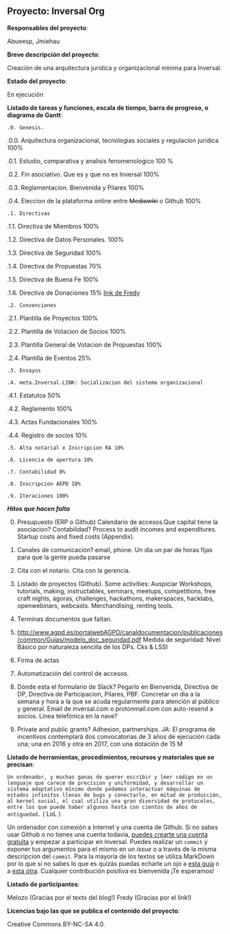 ## Proyecto: Inversal Org

**Responsables del proyecto**: 

Abueesp, Jmiehau


**Breve descripción del proyecto**:

Creación de una arquitectura juridica y organizacional mínima para Inversal.

**Estado del proyecto**: 

En ejecución


**Listado de tareas y funciones, escala de tiempo, barra de progreso, o diagrama de Gantt**:


`.0. Genesis.`
 
.0.0. Arquitectura organizacional, tecnologias sociales y regulacion juridica 100%

.0.1. Estudio, comparativa y analisis fenomenologico 100 %

.0.2. Fin asociativo. Que es y que no es Inversal 100%

.0.3. Reglamentacion. Bienvenida y Pilares 100%

.0.4. Eleccion de la plataforma online entre  ~~Mediawiki~~ o Github 100%

`.1. Directivas`

.1.1. Directiva de Miembros 100%

.1.2. Directiva de Datos Personales. 100%

.1.3. Directiva de Seguridad 100%

.1.4. Directiva de Propuestas 70%

.1.5. Directiva de Buena Fe 100%

.1.6. Directiva de Donaciones 15% [link de Fredy](http://sevilla.guifi.net/pad/p/objecion-fiscal)

`.2. Convenciones`

.2.1. Plantilla de Proyectos 100%

.2.2. Plantilla de Votacion de Socios 100%

.2.3. Plantilla General de Votacion de Propuestas 100%

.2.4. Plantilla de Eventos 25%

`.3. Ensayos`

`.4. meta.Inversal.LINK: Socializacion del sistema organizacional`

.4.1. Estatutos 50%

.4.2. Reglamento 100%

.4.3. Actas Fundacionales 100%

.4.4. Registro de socios 10% 

`.5. Alta notarial e Inscripcion RA 10%`

`.6. Licencia de apertura 10%`

`.7. Contabilidad 0%`

`.8. Inscripcion AEPD 10%`

`.9. Iteraciones 100%` 


**_Hitos que hacen falta_**

0. Presupuesto (ERP o Github) Calendario de accesos.Que capital tiene la asociacion? Contabilidad? Process to audit incomes and expenditures. Startup costs and fixed costs (Appendix). 

1. Canales de comunicación?  email, phone. Un día un par de horas fijas para que la gente pueda pasarse

2. Cita con el notario. Cita con la gerencia.

3. Listado de proyectos (Github). Some activities: Auspiciar Workshops, tutorials, making, instructables, seminars, meetups, competitions, free craft nights, ágoras, challenges, hackathons, makerspaces, hacklabs, openwebinars, webcasts. Merchandising, renting tools.

4. Terminas documentos que faltan.

5. http://www.agpd.es/portalwebAGPD/canaldocumentacion/publicaciones/common/Guias/modelo_doc_seguridad.pdf
Medida de seguridad: Nivel Básico por naturaleza sencilla de los DPs. Cks & LSSI

6. Firma de actas

7. Automatización del control de accesos.
 
8. Dónde esta el formulario de Slack? Pegarlo en Bienvenida, Directiva de DP, Directiva de Participacion, Pilares, PBF. Concretar un dia a la semana y hora a la que se acuda regularmente para atención al público y general. Email de inversal.com o protonmail.com con auto-resend a socios. Línea telefónica en la nave?

9. Private and public grants? Adhesion, partnerships. JA: El programa de incentivos contemplará dos convocatorias de 3 años de ejecución cada una; una en 2016 y otra en 2017, con una dotación de 15 M


**Listado de herramientas, procedimientos, recursos y materiales que se precisan**:

`Un ordenador, y muchas ganas de querer escribir y leer código en un lenguaje que carece de precision y uniformidad, y desarrollar un sistema adaptativo mínimo donde podamos interactuar máquinas de estados infinitos llenas de bugs y conectarlo, en mitad de producción, al kernel social, el cual utiliza una gran diversidad de protocolos, entre los que puede haber algunos hasta con cientos de años de antiguedad.` ( LoL )

Un ordenador con conexión a Internet y una cuenta de Github. Si no sabes usar Github o no tienes una cuenta todavía, [puedes crearte una cuenta gratuita](https://conociendogithub.readthedocs.io/en/latest/data/dinamica-de-uso/) y empezar a participar en Inversal. Puedes realizar un `commit` y exponer tus argumentos para el mismo en un *issue* o a través de la misma descripcion del `commit`. Para la mayoría de los textos se utiliza MarkDown por lo que si no sabes lo que es quizás puedas echarle un ojo a [esta guía](https://help.github.com/categories/writing-on-github/) o a [esta otra](https://guides.github.com/features/mastering-markdown/). Cualquier contribución positiva es bienvenida ¡Te esperamos!

**Listado de participantes**:

Melozo (Gracias por el texto del blog!) Fredy (Gracias por el link!)

**Licencias bajo las que se publica el contenido del proyecto**: 

Creative Commons BY-NC-SA 4.0.
